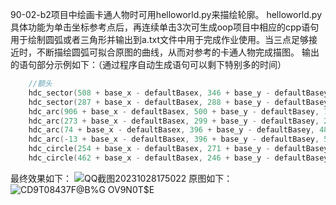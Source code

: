 90-02-b2项目中绘画卡通人物时可用helloworld.py来描绘轮廓。
helloworld.py具体功能为单击坐标参考点后，再连续单击3次可生成oop项目中相应的cpp语句用于绘制圆弧或者三角形并输出到a.txt文件中用于完成作业使用。当三点足够接近时，不断描绘圆弧可拟合原图的曲线，从而对参考的卡通人物完成描图。
输出的语句部分示例如下：（通过程序自动生成语句可以剩下特别多的时间）
```cpp
    //额头
    hdc_sector(508 + base_x - defaultBasex, 346 + base_y - defaultBasey, 369, 297, 330, 1, 1, 0x00ddf3ff);
    hdc_sector(287 + base_x - defaultBasex, 288 + base_y - defaultBasey, 265, 9, 58, 1, 1, 0x00ddf3ff);
    hdc_arc(906 + base_x - defaultBasex, 500 + base_y - defaultBasey, 785, 279, 294, 22, 0x00ddf3ff);
    hdc_arc(273 + base_x - defaultBasex, 299 + base_y - defaultBasey, 268, 58, 97, 30, 0x00ddf3ff);
    hdc_arc(74 + base_x - defaultBasex, 396 + base_y - defaultBasey, 488, 75, 92, 20, 0x00ddf3ff);
    hdc_arc(-13 + base_x - defaultBasex, 396 + base_y - defaultBasey, 585, 73, 98, 1, 0x00ddf3ff);
    hdc_circle(254 + base_x - defaultBasex, 271 + base_y - defaultBasey, 103, 1, 1, 0x00ddf3ff);
    hdc_circle(462 + base_x - defaultBasex, 246 + base_y - defaultBasey, 86, 1, 1, 0x00ddf3ff);
```
最终效果如下：
![QQ截图20231028175022](https://github.com/user-attachments/assets/4be21249-3223-48eb-811d-d2bb81fe87f9)
原图如下：
![CD9T08437F@B%G OV9N0T$E](https://github.com/user-attachments/assets/a0a8cc5c-725f-44d3-9013-608633ba5622)
